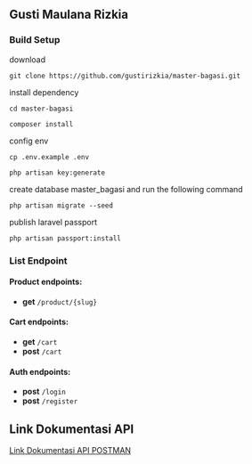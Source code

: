 ## Gusti Maulana Rizkia

### Build Setup

download

```
git clone https://github.com/gustirizkia/master-bagasi.git
```

install dependency

```
cd master-bagasi
```

```
composer install
```

config env

```
cp .env.example .env
```

```
php artisan key:generate
```

create database master_bagasi and run the following command

```
php artisan migrate --seed
```

publish laravel passport

```
php artisan passport:install
```

### List Endpoint

#### Product endpoints:

-   **get** `/product/{slug}`

#### Cart endpoints:

-   **get** `/cart`
-   **post** `/cart`

#### Auth endpoints:

-   **post** `/login`
-   **post** `/register`

## Link Dokumentasi API

<a href="https://documenter.getpostman.com/view/19492328/2s8Z6yXswV">Link Dokumentasi API POSTMAN</a>
